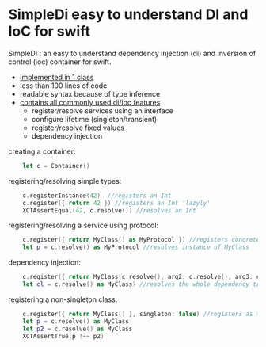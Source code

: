 # SimpleDi easy to understand DI and IoC for swift
SimpleDI : an easy to understand dependency injection (di) and inversion of control (ioc) container for swift.
* [implemented in 1 class](https://github.com/OlafConijn/SimpleDI/blob/master/SimpleDI/Container.swift)
* less than 100 lines of code
* readable syntax because of type inference
* [contains all commonly used di/ioc features](https://github.com/OlafConijn/SimpleDI/blob/master/SimpleDITests/ContainerTests.swift)
  * register/resolve services using an interface
  * configure lifetime (singleton/transient)
  * register/resolve fixed values
  * dependency injection

creating a container:

```swift
    let c = Container()
```

registering/resolving simple types:

```swift
    c.registerInstance(42)  //registers an Int
    c.register({ return 42 }) //registers an Int 'lazyly'
    XCTAssertEqual(42, c.resolve()) //resolves an Int
```

registering/resolving a service using protocol:

```swift
    c.register({ return MyClass() as MyProtocol }) //registers concrete class as protocol
    let p = c.resolve() as MyProtocol //resolves instance of MyClass
```

dependency injection:

```swift
    c.register({ return MyClass(c.resolve(), arg2: c.resolve(), arg3: c.resolve()) }) //dependency injection
    let cl = c.resolve() as MyClass? //resolves the whole dependency tree
```

registering a non-singleton class:

```swift
    c.register({ return MyClass() }, singleton: false) //registers as transient class
    let p = c.resolve() as MyClass
    let p2 = c.resolve() as MyClass
    XCTAssertTrue(p !== p2)
```

    
    


